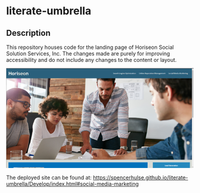 # literate-umbrella



## Description
This repository houses code for the landing page of Horiseon Social Solution Services, Inc. The changes made are purely for improving accessibility and do not include any changes to the content or layout.

![alt text](Develop/assets/images/website-screenshot.png)

The deployed site can be found at:
https://spencerhulse.github.io/literate-umbrella/Develop/index.html#social-media-marketing